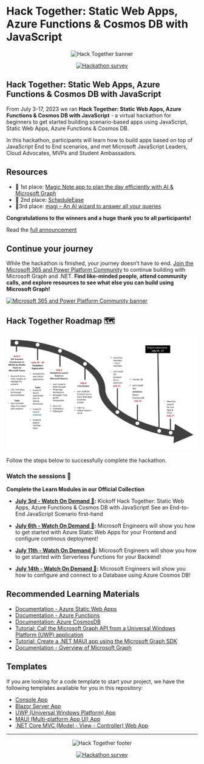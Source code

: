 # Hack Together: Static Web Apps, Azure Functions & Cosmos DB with JavaScript

<p align="center">
  <img src="./assets/banner.png" alt="Hack Together banner"/>
</p>

<p align="center">
  <a href="https://aka.ms/hack-together/survey"><img src="https://img.shields.io/badge/hackathon-survey-green?style=for-the-badge" alt="Hackathon survey" border="0" /></a>
</p>

## Hack Together: Static Web Apps, Azure Functions & Cosmos DB with JavaScript

From July 3-17, 2023 we ran **Hack Together: Static Web Apps, Azure Functions & Cosmos DB with JavaScript** - a virtual hackathon for beginners to get started building scenario-based apps using JavaScript, Static Web Apps, Azure Functions & Cosmos DB.

In this hackathon, participants will learn how to build apps based on top of JavaScript End to End scenarios, and met Microsoft JavaScript Leaders, Cloud Advocates, MVPs and Student Ambassadors. 

## Resources

- 🥇 1st place: [Magic Note app to plan the day efficiently with AI & Microsoft Graph](https://github.com/microsoft/hack-together/issues/92)
- 🥈 2nd place: [ScheduleEase](https://github.com/microsoft/hack-together/issues/178)
- 🥉3rd place: [magi – An AI wizard to answer all your queries](https://github.com/microsoft/hack-together/issues/140)

**Congratulations to the winners and a huge thank you to all participants!**

Read the [full announcement](https://devblogs.microsoft.com/microsoft365dev/announcing-the-hack-together-microsoft-graph-and-net-winners/)

## Continue your journey

While the hackathon is finished, your journey doesn’t have to end. [Join the Microsoft 365 and Power Platform Community](https://pnp.github.io/) to continue building with Microsoft Graph and .NET. **Find like-minded people, attend community calls, and explore resources to see what else you can build using Microsoft Graph!**

[![Microsoft 365 and Power Platform Community banner](./assets/banner-m365-community.png)](https://pnp.github.io/)

## Hack Together Roadmap 🗺️

![Hack Together Roadmap](./assets/HackTogetherRoadmap.jpg)

Follow the steps below to successfully complete the hackathon.

### Watch the sessions 🎥

**Complete the Learn Modules in our Official Collection**

* **[July 3rd - Watch On Demand 🎥](https://aka.ms/hack-together/session01):** Kickoff Hack Together: Static Web Apps, Azure Functions & Cosmos DB with JavaScript! See an End-to-End JavaScript Scenario first-hand

* **[July 6th  - Watch On Demand 🎥](https://aka.ms/hack-together/session02):** Microsoft Engineers will show you how to get started with Azure Static Web Apps for your Frontend and configure continous deployment!

* **[July 11th  - Watch On Demand 🎥](https://aka.ms/hack-together/session03):** Microsoft Engineers will show you how to get started with Serverless Functions for your Backend!

* **[July 14th  - Watch On Demand 🎥](https://aka.ms/hack-together/session04):** Microsoft Engineers will show you how to configure and connect to a Database using Azure Cosmos DB!

## Recommended Learning Materials

* [Documentation - Azure Static Web Apps](https://learn.microsoft.com/en-us/azure/static-web-apps/)
* [Documentation - Azure Functions](https://learn.microsoft.com/en-us/azure/azure-functions/)
* [Documentation: Azure CosmosDB](https://learn.microsoft.com/en-us/azure/cosmos-db/)
* [Tutorial: Call the Microsoft Graph API from a Universal Windows Platform (UWP) application](https://learn.microsoft.com/azure/active-directory/develop/tutorial-v2-windows-uwp)
* [Tutorial: Create a .NET MAUI app using the Microsoft Graph SDK](https://learn.microsoft.com/windows/apps/windows-dotnet-maui/tutorial-graph-api)
* [Documentation - Overview of Microsoft Graph](https://learn.microsoft.com/graph/overview)

## Templates

If you are looking for a code template to start your project, we have the following templates available for you in this repository:

* [Console App](https://github.com/microsoft/hack-together/tree/main/templates/dotnet-console-app-microsoft-graph)
* [Blazor Server App](https://github.com/microsoft/hack-together/tree/main/templates/dotnet-blazor-server-app-microsoft-graph)
* [UWP (Universal Windows Platform) App](https://github.com/microsoft/hack-together/tree/main/templates/dotnet-uwp-app-microsoft-graph)
* [MAUI (Multi-platform App UI) App](https://github.com/microsoft/hack-together/tree/main/templates/dotnet-maui-app-microsoft-graph)
* [.NET Core MVC (Model - View - Controller) Web App](https://github.com/microsoft/hack-together/tree/main/templates/dotnet-core-mvc-web-app-microsoft-graph)

---

<p align="center">
  <img src="./assets/footer.png" alt="Hack Together footer"/>
</p>

<p align="center">
  <a href="https://aka.ms/hack-together/survey"><img src="https://img.shields.io/badge/hackathon-survey-green?style=for-the-badge" alt="Hackathon survey" border="0" /></a>
</p>
